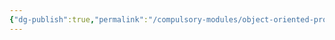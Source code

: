 ```yaml
---
{"dg-publish":true,"permalink":"/compulsory-modules/object-oriented-programming/object-oriented-programming/"}
---
```





